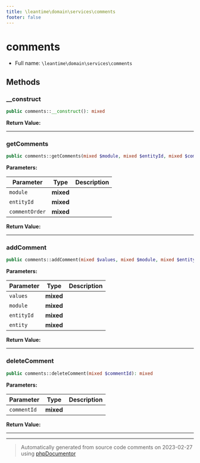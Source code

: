 ```yaml
---
title: \leantime\domain\services\comments
footer: false
---
```


# comments





* Full name: `\leantime\domain\services\comments`



## Methods

### __construct



```php
public comments::__construct(): mixed
```









**Return Value:**





---
### getComments



```php
public comments::getComments(mixed $module, mixed $entityId, mixed $commentOrder): mixed
```








**Parameters:**

| Parameter | Type | Description |
|-----------|------|-------------|
| `module` | **mixed** |  |
| `entityId` | **mixed** |  |
| `commentOrder` | **mixed** |  |


**Return Value:**





---
### addComment



```php
public comments::addComment(mixed $values, mixed $module, mixed $entityId, mixed $entity): mixed
```








**Parameters:**

| Parameter | Type | Description |
|-----------|------|-------------|
| `values` | **mixed** |  |
| `module` | **mixed** |  |
| `entityId` | **mixed** |  |
| `entity` | **mixed** |  |


**Return Value:**





---
### deleteComment



```php
public comments::deleteComment(mixed $commentId): mixed
```








**Parameters:**

| Parameter | Type | Description |
|-----------|------|-------------|
| `commentId` | **mixed** |  |


**Return Value:**





---


---
> Automatically generated from source code comments on 2023-02-27 using [phpDocumentor](http://www.phpdoc.org/)
